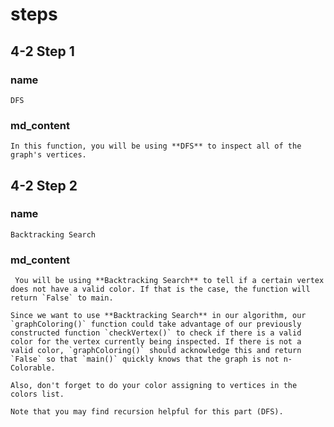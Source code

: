 <!-- title={graphColoring()} -->

<!-- concepts={Depth First Search (DFS), Backtracking Search, For Loops, Lists} -->

<!--badges={Python:7,Algorithms:30}-->
# steps

## 4-2 Step 1

### name
```
DFS
```
### md_content
```
In this function, you will be using **DFS** to inspect all of the graph's vertices. 
```
## 4-2 Step 2

### name
```
Backtracking Search
```
### md_content
```
 You will be using **Backtracking Search** to tell if a certain vertex does not have a valid color. If that is the case, the function will return `False` to main.

Since we want to use **Backtracking Search** in our algorithm, our `graphColoring()` function could take advantage of our previously constructed function `checkVertex()` to check if there is a valid color for the vertex currently being inspected. If there is not a valid color, `graphColoring()` should acknowledge this and return `False` so that `main()` quickly knows that the graph is not n-Colorable.

Also, don't forget to do your color assigning to vertices in the colors list. 

Note that you may find recursion helpful for this part (DFS).
```